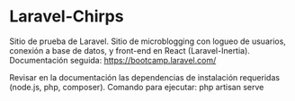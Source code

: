 # Laravel-Chirps
Sitio de prueba de Laravel. Sitio de microblogging con logueo de usuarios, conexión a base de datos, y front-end en React (Laravel-Inertia).
Documentación seguida: https://bootcamp.laravel.com/ 

Revisar en la documentación las dependencias de instalación requeridas (node.js, php, composer).
Comando para ejecutar: php artisan serve
